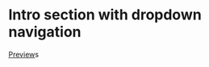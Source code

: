 # Intro section with dropdown navigation

[Preview](https://mwongess.github.io/kyu-TheJitu_cohort1/intro-section-with-dropdown-navigation-main)s